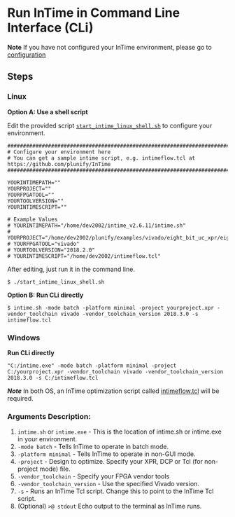 # Run InTime in Command Line Interface (CLi)

**Note** If you have not configured your InTime environment, please go to [configuration](../intime/configuration/)

## Steps

### Linux

**Option A: Use a shell script**

Edit the provided script [`start_intime_linux_shell.sh`](cli/start_intime_linux_shell.sh) to configure your environment.

```shell-script
###############################################################################################
# Configure your environment here
# You can get a sample intime script, e.g. intimeflow.tcl at https://github.com/plunify/InTime
###############################################################################################

YOURINTIMEPATH=""
YOURPROJECT=""
YOURFPGATOOL=""
YOURTOOLVERSION=""
YOURINTIMESCRIPT=""

# Example Values
# YOURINTIMEPATH="/home/dev2002/intime_v2.6.11/intime.sh"
# YOURPROJECT="/home/dev2002/plunify/examples/vivado/eight_bit_uc_xpr/eight_bit_uc.xpr"
# YOURFPGATOOL="vivado"
# YOURTOOLVERSION="2018.2.0"
# YOURINTIMESCRIPT="/home/dev2002/intimeflow.tcl"
```

After editing, just run it in the command line.
```console
$ ./start_intime_linux_shell.sh
```

**Option B: Run CLi directly**

```console
$ intime.sh -mode batch -platform minimal -project yourproject.xpr -vendor_toolchain vivado -vendor_toolchain_version 2018.3.0 -s intimeflow.tcl
```

### Windows

**Run CLi directly**
```console
"C:/intime.exe" -mode batch -platform minimal -project C:/yourproject.xpr -vendor_toolchain vivado -vendor_toolchain_version 2018.3.0 -s C:/intimeflow.tcl
```

**_Note_** In both OS, an InTime optimization script called [intimeflow.tcl](../intime/intimeflow.tcl) will be required.

### Arguments Description:
1. `intime.sh` or `intime.exe` - This is the location of intime.sh or intime.exe in your environment.
2. `-mode batch` - Tells InTime to operate in batch mode.
3. `-platform minimal` - Tells InTime to operate in non-GUI mode.
4. `-project` - Design to optimize. Specify your XPR, DCP or Tcl (for non-project mode) file.
5. `-vendor_toolchain` - Specify your FPGA vendor tools 
6. `-vendor_toolchain_version` - Use the specified Vivado version.
7. `-s` - Runs an InTime Tcl script. Change this to point to the InTime Tcl script.
8. (Optional) `>@ stdout` Echo output to the terminal as InTime runs.


